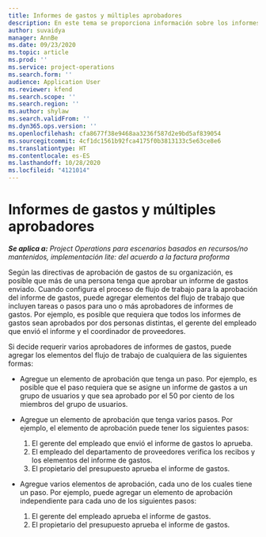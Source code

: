 ```yaml
---
title: Informes de gastos y múltiples aprobadores
description: En este tema se proporciona información sobre los informes de gastos que requieren la aprobación de más de una persona.
author: suvaidya
manager: AnnBe
ms.date: 09/23/2020
ms.topic: article
ms.prod: ''
ms.service: project-operations
ms.search.form: ''
audience: Application User
ms.reviewer: kfend
ms.search.scope: ''
ms.search.region: ''
ms.author: shylaw
ms.search.validFrom: ''
ms.dyn365.ops.version: ''
ms.openlocfilehash: cfa8677f38e9468aa3236f587d2e9bd5af839054
ms.sourcegitcommit: 4cf1dc1561b92fca4175f0b3813133c5e63ce8e6
ms.translationtype: HT
ms.contentlocale: es-ES
ms.lasthandoff: 10/28/2020
ms.locfileid: "4121014"
---
```

# <a name="expense-reports-and-multiple-approvers"></a>Informes de gastos y múltiples aprobadores

_**Se aplica a:** Project Operations para escenarios basados en recursos/no mantenidos, implementación lite: del acuerdo a la factura proforma_

Según las directivas de aprobación de gastos de su organización, es posible que más de una persona tenga que aprobar un informe de gastos enviado. Cuando configura el proceso de flujo de trabajo para la aprobación del informe de gastos, puede agregar elementos del flujo de trabajo que incluyen tareas o pasos para uno o más aprobadores de informes de gastos. Por ejemplo, es posible que requiera que todos los informes de gastos sean aprobados por dos personas distintas, el gerente del empleado que envió el informe y el coordinador de proveedores.

Si decide requerir varios aprobadores de informes de gastos, puede agregar los elementos del flujo de trabajo de cualquiera de las siguientes formas:

- Agregue un elemento de aprobación que tenga un paso. Por ejemplo, es posible que el paso requiera que se asigne un informe de gastos a un grupo de usuarios y que sea aprobado por el 50 por ciento de los miembros del grupo de usuarios.
- Agregue un elemento de aprobación que tenga varios pasos. Por ejemplo, el elemento de aprobación puede tener los siguientes pasos:

    1. El gerente del empleado que envió el informe de gastos lo aprueba.
    2. El empleado del departamento de proveedores verifica los recibos y los elementos del informe de gastos.
    3. El propietario del presupuesto aprueba el informe de gastos.

- Agregue varios elementos de aprobación, cada uno de los cuales tiene un paso. Por ejemplo, puede agregar un elemento de aprobación independiente para cada uno de los siguientes pasos:

    1. El gerente del empleado aprueba el informe de gastos.
    2. El propietario del presupuesto aprueba el informe de gastos.
